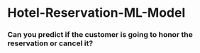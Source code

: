 # Hotel-Reservation-ML-Model

### **Can you predict if the customer is going to honor the reservation or cancel it?**

